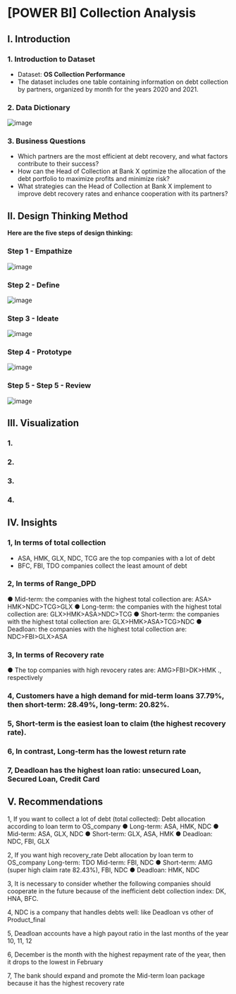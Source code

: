 # [POWER BI] Collection Analysis
## I. Introduction
### 1. Introduction to Dataset
* Dataset: **OS Collection Performance**
* The dataset includes one table containing information on debt collection by partners, organized by month for the years 2020 and 2021.
### 2. Data Dictionary
![image](https://user-images.githubusercontent.com/101726623/235452129-fab917bf-16dc-4a9f-a617-8ddf1f10eac8.png)

### 3. Business Questions
* Which partners are the most efficient at debt recovery, and what factors contribute to their success?
* How can the Head of Collection at Bank X optimize the allocation of the debt portfolio to maximize profits and minimize risk?
* What strategies can the Head of Collection at Bank X implement to improve debt recovery rates and enhance cooperation with its partners?
## II. Design Thinking Method
**Here are the five steps of design thinking:**
### Step 1 - Empathize
![image](https://user-images.githubusercontent.com/101726623/235462077-d271622f-a971-4e86-9755-471046f4b6bc.png)

### Step 2 - Define
![image](https://user-images.githubusercontent.com/101726623/235462332-7759bd09-ee66-4913-9c8e-d15624b7b461.png)

### Step 3 - Ideate
![image](https://user-images.githubusercontent.com/101726623/235462390-75792f27-29c6-4254-927b-1dee721a1818.png)

### Step 4 - Prototype
![image](https://user-images.githubusercontent.com/101726623/235462548-052c3852-94f9-4dfe-8dc8-e75370c66fba.png)

### Step 5 - Step 5 - Review
![image](https://user-images.githubusercontent.com/101726623/235462504-50d42980-df64-45f9-9293-8dee0605f9a1.png)

## III. Visualization
### 1. 

### 2.


### 3. 


### 4. 


## IV. Insights
### 1, In terms of total collection
* ASA, HMK, GLX, NDC, TCG are the top companies with a lot of debt
* BFC, FBI, TDO companies collect the least amount of debt

### 2, In terms of Range_DPD
● Mid-term: the companies with the highest total collection are: ASA> HMK>NDC>TCG>GLX
● Long-term: the companies with the highest total collection are: GLX>HMK>ASA>NDC>TCG
● Short-term: the companies with the highest total collection are: GLX>HMK>ASA>TCG>NDC
● Deadloan: the companies with the highest total collection are: NDC>FBI>GLX>ASA

### 3, In terms of Recovery rate
● The top companies with high revocery rates are: AMG>FBI>DK>HMK ., respectively

### 4, Customers have a high demand for mid-term loans 37.79%, then short-term: 28.49%, long-term: 20.82%.

### 5, Short-term is the easiest loan to claim (the highest recovery rate).

### 6, In contrast, Long-term has the lowest return rate

### 7, Deadloan has the highest loan ratio: unsecured Loan, Secured Loan, Credit Card
## V. Recommendations
1, If you want to collect a lot of debt (total collected):
Debt allocation according to loan term to OS_company
● Long-term: ASA, HMK, NDC
● Mid-term: ASA, GLX, NDC
● Short-term: GLX, ASA, HMK
● Deadloan: NDC, FBI, GLX

2, If you want high recovery_rate
Debt allocation by loan term to OS_company Long-term: TDO Mid-term: FBI, NDC
● Short-term: AMG (super high claim rate 82.43%), FBI, NDC
● Deadloan: HMK, NDC

3, It is necessary to consider whether the following companies should cooperate in the future because of the inefficient debt collection index: DK, HNA, BFC.

4, NDC is a company that handles debts well: like Deadloan vs other of Product_final

5, Deadloan accounts have a high payout ratio in the last months of the year 10, 11, 12

6, December is the month with the highest repayment rate of the year, then it drops to the lowest in February

7, The bank should expand and promote the Mid-term loan package because it has the highest recovery rate
